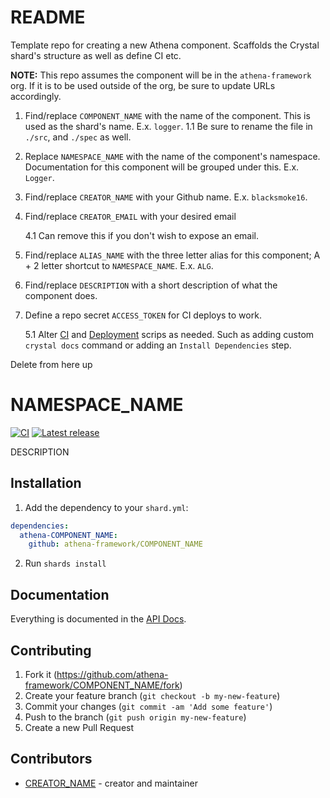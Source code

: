 # README

Template repo for creating a new Athena component. Scaffolds the Crystal shard's structure as well as define CI etc.

**NOTE:** This repo assumes the component will be in the `athena-framework` org.  If it is to be used outside of the org, be sure to update URLs accordingly.

1. Find/replace `COMPONENT_NAME` with the name of the component.  This is used as the shard's name.  E.x. `logger`.
  1.1 Be sure to rename the file in `./src`, and `./spec` as well.

2. Replace `NAMESPACE_NAME` with the name of the component's namespace.  Documentation for this component will be grouped under this. E.x. `Logger`.

3. Find/replace `CREATOR_NAME` with your Github name. E.x. `blacksmoke16`.

4. Find/replace `CREATOR_EMAIL` with your desired email

   4.1 Can remove this if you don't wish to expose an email.

5. Find/replace `ALIAS_NAME` with the three letter alias for this component; A + 2 letter shortcut to `NAMESPACE_NAME`.  E.x. `ALG`.

6. Find/replace `DESCRIPTION` with a short description of what the component does.

7. Define a repo secret `ACCESS_TOKEN` for CI deploys to work.

   5.1 Alter [CI](./.github/workflows/ci.yml) and [Deployment](./.github/workflows/deployment.yml) scrips as needed.  Such as adding custom `crystal docs` command or adding an `Install Dependencies` step.

Delete from here up
# NAMESPACE_NAME

[![CI](https://github.com/athena-framework/COMPONENT_NAME/workflows/CI/badge.svg)](https://github.com/athena-framework/COMPONENT_NAME/actions?query=workflow%3ACI)
[![Latest release](https://img.shields.io/github/release/athena-framework/COMPONENT_NAME.svg)](https://github.com/athena-framework/COMPONENT_NAME/releases)

DESCRIPTION

## Installation

1. Add the dependency to your `shard.yml`:

```yaml
dependencies:
  athena-COMPONENT_NAME:
    github: athena-framework/COMPONENT_NAME
```

2. Run `shards install`

## Documentation

Everything is documented in the [API Docs](https://athena-framework.github.io/COMPONENT_NAME/Athena/NAMESPACE_NAME.html).

## Contributing

1. Fork it (https://github.com/athena-framework/COMPONENT_NAME/fork)
2. Create your feature branch (`git checkout -b my-new-feature`)
3. Commit your changes (`git commit -am 'Add some feature'`)
4. Push to the branch (`git push origin my-new-feature`)
5. Create a new Pull Request

## Contributors

- [CREATOR_NAME](https://github.com/CREATOR_NAME) - creator and maintainer
